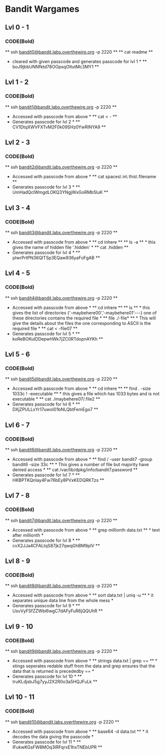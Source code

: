 # Bandit Wargames
## Lvl 0 - 1
### CODE(Bold)
** ssh bandit0@bandit.labs.overthewire.org -p 2220 **
** cat readme **
* cleared with given passcode and generates passcode for lvl 1 * ** boJ9jbbUNNfktd78OOpsqOltutMc3MY1 **

## Lvl 1 - 2
### CODE(Bold)
** ssh bandit1@bandit.labs.overthewire.org -p 2220 **
* Accessed with passcode from above *
** cat < - **
* Generates passcode for lvl 2 * ** CV1DtqXWVFXTvM2F0k09SHz0YwRINYA9 **

## Lvl 2 - 3
### CODE(Bold)
** ssh bandit2@bandit.labs.overthewire.org -p 2220 **
* Accessed with passcode from above *
** cat  spaces\ in\ this\ filename **
* Generates passcode for lvl 3 * ** UmHadQclWmgdLOKQ3YNgjWxGoRMb5luK **

## Lvl 3 - 4
### CODE(Bold)
** ssh bandit3@bandit.labs.overthewire.org -p 2220 **
* Accessed with passcode from above *
** cd inhere **
** ls -a ** * this gives the name of hidden file '.hidden' *
** cat .hidden **
* Generates passcode for lvl 4 * ** pIwrPrtPN36QITSp3EQaw936yaFoFgAB **

## Lvl 4 - 5
### CODE(Bold)
** ssh bandit4@bandit.labs.overthewire.org -p 2220 **
* Accessed with passcode from above *
** cd inhere **
** ls ** * this gives the list of directories {'-maybehere00','-maybehere01'---} one of these directories contains the required file *
** file ./-file* ** * This will give the details about the files the one corresponding to ASCII is the required file *
** cat < -file07 **
* Generates passcode for lvl 5 * ** koReBOKuIDDepwhWk7jZC0RTdopnAYKh **

## Lvl 5 - 6
### CODE(Bold)
** ssh bandit5@bandit.labs.overthewire.org -p 2220 **
* Accessed with passcode from above *
** cd inhere **
** find . -size 1033c \! -executable ** * this gives a file which has 1033 bytes and is not executable *
** cat ./maybehere07/.file2 **
* Generates passcode for lvl 6 * ** DXjZPULLxYr17uwoI01bNLQbtFemEgo7 **

## Lvl 6 - 7
### CODE(Bold)
** ssh bandit6@bandit.labs.overthewire.org -p 2220 **
* Accessed with passcode from above *
** find / -user bandit7 -group bandit6 -size 33c ** * This gives a number of file but majority have denied access *
** cat /var/lib/dpkg/info/bandit7.password **
* Generates passcode for lvl 7 * ** HKBPTKQnIay4Fw76bEy8PVxKEDQRKTzs **

## Lvl 7 - 8
### CODE(Bold)
** ssh bandit7@bandit.labs.overthewire.org -p 2220 **
* Accessed with passcode from above *
** grep millionth data.txt ** * text after millionth *
* Generates passcode for lvl 8 * ** cvX2JJa4CFALtqS87jk27qwqGhBM9plV **

## Lvl 8 - 9
### CODE(Bold)
** ssh bandit8@bandit.labs.overthewire.org -p 2220 **
* Accessed with passcode from above *
** sort data.txt | uniq -u ** * it separates unique data line from the whole mess *
* Generates passcode for lvl 9 * ** UsvVyFSfZZWbi6wgC7dAFyFuR6jQQUhR **

## Lvl 9 - 10
### CODE(Bold)
** ssh bandit9@bandit.labs.overthewire.org -p 2220 **
* Accessed with passcode from above *
** strings data.txt | grep == ** * stings seperates redable stuff from the data and grep ensures that the data that is returned is precededby == *
* Generates passcode for lvl 10 * ** truKLdjsbJ5g7yyJ2X2R0o3a5HQJFuLk **

## Lvl 10 - 11
### CODE(Bold)
** ssh bandit10@bandit.labs.overthewire.org -p 2220 **
* Accessed with passcode from above *
** base64 -d data.txt ** * it decodes the data giving the passcode *
* Generates passcode for lvl 11 * ** IFukwKGsFW8MOq3IRFqrxE1hxTNEbUPR **









